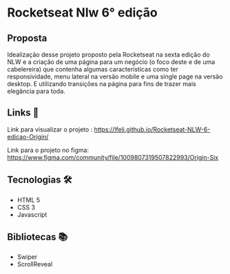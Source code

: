 <h1>Rocketseat Nlw 6° edição </h1>

<h2>Proposta</h2>
   <p>Idealização desse projeto proposto pela Rocketseat na sexta edição do NLW e a criação de uma página para um negócio (o foco deste e de uma cabelereira) que contenha algumas características como ter responsividade, menu lateral na versão mobile e uma single page na versão desktop. E utilizando transições na página para fins de trazer mais elegância para toda.</p>
      

<h2> Links 📎</h2>

  <span>Link para visualizar o projeto : <a target="_blank">https://lfeli.github.io/Rocketseat-NLW-6-edicao-Origin/</a></span>
  
  <span>Link para o projeto no figma: <a>https://www.figma.com/community/file/1009807319507822993/Origin-Six</a></span>
  
<h2> Tecnologias 🛠</h2>

<ul>
   <li>HTML 5</li>
   <li>CSS 3</li>
   <li>Javascript</li>
</ul>

<h2> Bibliotecas 📚</h2>

<ul>
   <li> Swiper </li>
   <li> ScrollReveal </li>
</ul>
